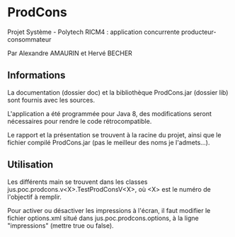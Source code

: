 # ProdCons
Projet Système - Polytech RICM4 : application concurrente producteur-consommateur

Par Alexandre AMAURIN et Hervé BECHER

## Informations
La documentation (dossier doc) et la bibliothèque ProdCons.jar (dossier lib) sont fournis avec les sources.

L'application a été programmée pour Java 8, des modifications seront nécessaires pour rendre le code rétrocompatible.

Le rapport et la présentation se trouvent à la racine du projet, ainsi que le fichier compilé ProdCons.jar (pas le meilleur des noms je l'admets...).

## Utilisation

Les différents main se trouvent dans les classes jus.poc.prodcons.v&lt;X&gt;.TestProdConsV&lt;X&gt;, où &lt;X&gt; est le numéro de l'objectif à remplir.

Pour activer ou désactiver les impressions à l'écran, il faut modifier le fichier options.xml situé dans jus.poc.prodcons.options, à la ligne "impressions" (mettre true ou false).

